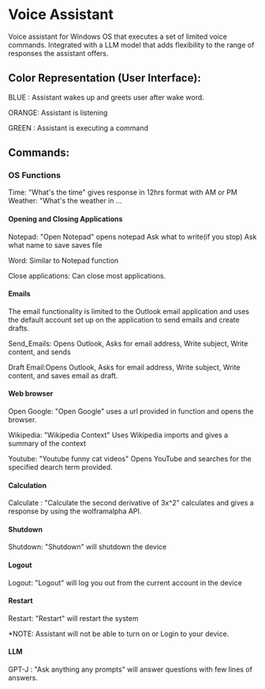# Voice Assistant
Voice assistant for Windows OS that executes a set of limited voice commands. Integrated with a LLM model that adds flexibility to the range of responses the assistant offers.



## Color Representation (User Interface):

BLUE : Assistant wakes up and greets user after wake word.

ORANGE: Assistant is listening

GREEN : Assistant is executing a command


## Commands:

### OS Functions
Time: "What's the time" gives response in 	12hrs format with AM or PM
Weather: "What's the weather in ...<city> 


#### Opening and Closing Applications

Notepad: "Open Notepad" opens notepad
          Ask what to write(if you stop)
          Ask what name to save
          saves file

Word: Similar to Notepad function

Close applications: Can close most applications.

#### Emails

The email functionality is limited to the Outlook email application and uses the default account set up on the application to send emails and create drafts.

Send_Emails: Opens Outlook, Asks for email address, Write subject, Write content, and sends

Draft Email:Opens Outlook, Asks for email address, Write subject, Write content, and saves email as draft.

#### Web browser

Open Google: "Open Google" uses a  url provided in function and opens the browser.

Wikipedia: "Wikipedia Context" Uses Wikipedia imports and gives a summary of the context

Youtube: "Youtube funny cat videos" Opens YouTube and searches for the specified dearch term provided.

#### Calculation
Calculate : "Calculate the second derivative of 3x^2" calculates and gives a response by using the wolframalpha API.

#### Shutdown
Shutdown: "Shutdown" will shutdown the device

#### Logout
Logout: "Logout" will log you out from the current account in the device

#### Restart
Restart: "Restart" will restart the system

*NOTE: Assistant will not be able to turn on or Login to your device.

#### LLM

GPT-J : "Ask anything any prompts" will answer questions with few lines of answers.



